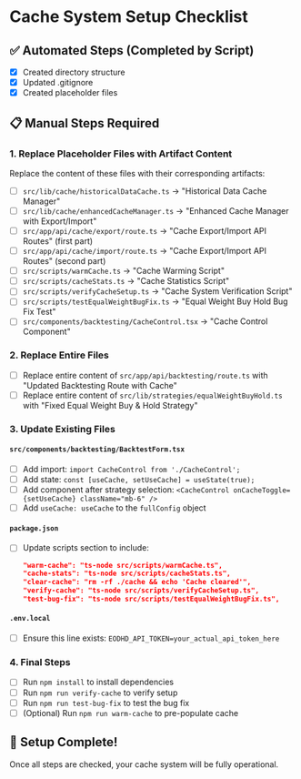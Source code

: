 # Cache System Setup Checklist

## ✅ Automated Steps (Completed by Script)

- [x] Created directory structure
- [x] Updated .gitignore
- [x] Created placeholder files

## 📋 Manual Steps Required

### 1. Replace Placeholder Files with Artifact Content

Replace the content of these files with their corresponding artifacts:

- [ ] `src/lib/cache/historicalDataCache.ts` → "Historical Data Cache Manager"
- [ ] `src/lib/cache/enhancedCacheManager.ts` → "Enhanced Cache Manager with Export/Import"
- [ ] `src/app/api/cache/export/route.ts` → "Cache Export/Import API Routes" (first part)
- [ ] `src/app/api/cache/import/route.ts` → "Cache Export/Import API Routes" (second part)
- [ ] `src/scripts/warmCache.ts` → "Cache Warming Script"
- [ ] `src/scripts/cacheStats.ts` → "Cache Statistics Script"
- [ ] `src/scripts/verifyCacheSetup.ts` → "Cache System Verification Script"
- [ ] `src/scripts/testEqualWeightBugFix.ts` → "Equal Weight Buy Hold Bug Fix Test"
- [ ] `src/components/backtesting/CacheControl.tsx` → "Cache Control Component"

### 2. Replace Entire Files

- [ ] Replace entire content of `src/app/api/backtesting/route.ts` with "Updated Backtesting Route with Cache"
- [ ] Replace entire content of `src/lib/strategies/equalWeightBuyHold.ts` with "Fixed Equal Weight Buy & Hold Strategy"

### 3. Update Existing Files

#### `src/components/backtesting/BacktestForm.tsx`
- [ ] Add import: `import CacheControl from './CacheControl';`
- [ ] Add state: `const [useCache, setUseCache] = useState(true);`
- [ ] Add component after strategy selection: `<CacheControl onCacheToggle={setUseCache} className="mb-6" />`
- [ ] Add `useCache: useCache` to the `fullConfig` object

#### `package.json`
- [ ] Update scripts section to include:
  ```json
  "warm-cache": "ts-node src/scripts/warmCache.ts",
  "cache-stats": "ts-node src/scripts/cacheStats.ts",
  "clear-cache": "rm -rf ./cache && echo 'Cache cleared'",
  "verify-cache": "ts-node src/scripts/verifyCacheSetup.ts",
  "test-bug-fix": "ts-node src/scripts/testEqualWeightBugFix.ts",
  ```

#### `.env.local`
- [ ] Ensure this line exists: `EODHD_API_TOKEN=your_actual_api_token_here`

### 4. Final Steps

- [ ] Run `npm install` to install dependencies
- [ ] Run `npm run verify-cache` to verify setup
- [ ] Run `npm run test-bug-fix` to test the bug fix
- [ ] (Optional) Run `npm run warm-cache` to pre-populate cache

## 🎉 Setup Complete!

Once all steps are checked, your cache system will be fully operational.
